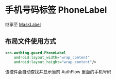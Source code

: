 # 手机号码标签 PhoneLabel

继承至 [MaskLabel](./hc_mask_label.md)

## 布局文件使用方式

```xml
<cn.authing.guard.PhoneLabel
    android:layout_width="wrap_content"
    android:layout_height="wrap_content"/>
```

该控件会自动查找并显示当前 AuthFlow 里面的手机号码

